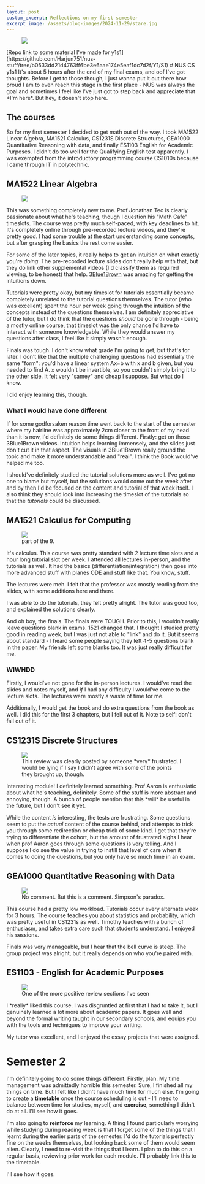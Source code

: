 ```yaml
---
layout: post
custom_excerpt: Reflections on my first semester
excerpt_image: /assets/blog-images/2024-11-29/stare.jpg
---
```

<figure>
    <img class="hero" src="{{ site.baseurl }}/assets/blog-images/2024-11-29/nus.jpg"/>
</figure>
[Repo link to some material I've made for y1s1](https://github.com/Harjun751/nus-stuff/tree/b0533dd21d4763ff6be3e6aae174e5eaf1dc7d2f/Y1/S1)
# NUS CS y1s1
It's about 5 hours after the end of my final exams, and oof I've got thoughts. Before I get to those though, I just wanna put it out there how proud I am to even reach this stage in the first place - NUS was always the goal and sometimes I feel like I've just got to step back and appreciate that *I'm here*. But hey, it doesn't stop here.

## The courses
So for my first semester I decided to get math out of the way. I took MA1522 Linear Algebra, MA1521 Calculus, CS1231S Discrete Structures, GEA1000 Quantitative Reasoning with data, and finally ES1103 English for Academic Purposes. I didn't do too well for the Qualifying English test apparently. I was exempted from the introductory programming course CS1010s because I came through IT in polytechnic.

## MA1522 Linear Algebra
<figure>
    <img class="blog-img" src="{{ site.baseurl }}/assets/blog-images/2024-11-29/1522.png"/>
</figure>
This was something completely new to me. Prof Jonathan Teo is clearly passionate about what he's teaching, though I question his "Math Cafe" timeslots. The course was pretty much self-paced, with key deadlines to hit. It's completely online through pre-recorded lecture videos, and they're pretty good. I had some trouble at the start understanding some concepts, but after grasping the basics the rest come easier.

For some of the later topics, it really helps to get an intuition on what exactly you're *doing*. The pre-recorded lecture slides don't really help with that, but they do link other supplemental videos (I'd classify them as required viewing, to be honest) that help. [3Blue1Brown](https://www.youtube.com/watch?v=fNk_zzaMoSs&list=PLZHQObOWTQDPD3MizzM2xVFitgF8hE_ab) was amazing for getting the intuitions down.

Tutorials were pretty okay, but my timeslot for tutorials essentially became completely unrelated to the tutorial questions themselves. The tutor (who was excellent) spent the hour per week going through the intuition of the concepts instead of the questions themselves. I am definitely appreciative of the tutor, but I do think that the questions *should* be gone through - being a mostly online course, that timeslot was the only chance I'd have to interact with someone knowledgable. While they would answer my questions after class, I feel like it simply wasn't enough.

Finals was tough. I don't know what grade I'm going to get, but that's for later. I don't like that the multiple challenging questions had essentially the same "form": you'd have a linear system Ax=b with x and b given, but you needed to find A. x wouldn't be invertible, so you couldn't simply bring it to the other side. It felt very "samey" and cheap I suppose. But what do I know.

I did enjoy learning this, though.

### What I would have done different
If for some godforsaken reason time went back to the start of the semester where my hairline was approximately 2cm closer to the front of my head than it is now, I'd definitely do some things different. Firstly: get on those 3Blue1Brown videos. Intuition helps learning immensely, and the slides just don't cut it in that aspect. The visuals in 3Blue1Brown really ground the topic and make it more understandable and "real". I think the Book would've helped me too.

I should've definitely studied the tutorial solutions more as well. I've got no one to blame but myself, but the solutions would come out the week after and by then I'd be focused on the content and tutorial of that week itself. I also think they should look into increasing the timeslot of the tutorials so that the *tutorials* could be discussed.

## MA1521 Calculus for Computing
<figure>
    <img class="blog-img" src="{{ site.baseurl }}/assets/blog-images/2024-11-29/1521.png"/>
    <figcaption>part of the 9.</figcaption>
</figure>
It's calculus. This course was pretty standard with 2 lecture time slots and a hour long tutorial slot per week. I attended all lectures in-person, and the tutorials as well. It had the basics (differentiation/integration) then goes into more advanced stuff with planes ODE and stuff like that. You know, stuff.

The lectures were meh. I felt that the professor was mostly reading from the slides, with some additions here and there.

I was able to do the tutorials, they felt pretty alright. The tutor was good too, and explained the solutions clearly. 

And oh boy, the finals. The finals were TOUGH. Prior to this, I wouldn't really leave questions blank in exams. 1521 changed that. I thought I studied pretty good in reading week, but I was just not able to "link" and do it. But it seems about standard - I heard some people saying they left 4-5 questions blank in the paper. My friends left some blanks too. It was just really difficult for me.

### WIWHDD
Firstly, I would've not gone for the in-person lectures. I would've read the slides and notes myself, and *if* I had any difficulty I would've come to the lecture slots. The lectures were mostly a waste of time for me.

Additionally, I would get the book and do extra questions from the book as well. I did this for the first 3 chapters, but I fell out of it. Note to self: don't fall out of it.

## CS1231S Discrete Structures
<figure>
    <img class="blog-img" src="{{ site.baseurl }}/assets/blog-images/2024-11-29/1231s.png"/>
    <figcaption>This review was clearly posted by someone *very* frustrated. I would be lying if I say I didn't agree with some of the points they brought up, though.</figcaption>
</figure>
Interesting module! I definitely learned something. Prof Aaron is enthusiatic about what he's teaching, definitely. Some of the stuff is more abstract and annoying, though. A bunch of people mention that this *will* be useful in the future, but I don't see it yet.

While the content *is* interesting, the tests are frustrating. Some questions seem to put the *actual* content of the course behind, and attempts to trick you through some redirection or cheap trick of some kind. I get that they're trying to differentiate the cohort, but the amount of frustrated sighs I hear when prof Aaron goes through some questions is very telling. And I suppose I do see the value in trying to instill that level of care when it comes to doing the questions, but you only have so much time in an exam.

## GEA1000 Quantitative Reasoning with Data
<figure>
    <img class="blog-img" src="{{ site.baseurl }}/assets/blog-images/2024-11-29/GEA.png"/>
    <figcaption>No comment. But this is a comment. Simpson's paradox.</figcaption>
</figure>
This course had a pretty low workload. Tutorials occur every alternate week for 3 hours. The course teaches you about statistics and probability, which was pretty useful in CS1231s as well. Timothy teaches with a bunch of enthusiasm, and takes extra care such that students understand. I enjoyed his sessions.

Finals was very manageable, but I hear that the bell curve is steep. The group project was alright, but it really depends on who you're paired with.

## ES1103 - English for Academic Purposes
<figure>
    <img class="blog-img" src="{{ site.baseurl }}/assets/blog-images/2024-11-29/es.png"/>
    <figcaption>One of the more positive review sections I've seen</figcaption>
</figure>
I *really* liked this course. I was disgruntled at first that I had to take it, but I genuinely learned a lot more about academic papers. It goes well and beyond the formal writing taught in our secondary schools, and equips you with the tools and techniques to improve your writing.

My tutor was excellent, and I enjoyed the essay projects that were assigned.

# Semester 2
I'm definitely going to do some things different. Firstly, plan. My time management was admittedly horrible this semester. Sure, I finished all my things on time. But I felt like I didn't have much time for much else. I'm going to create a **timetable** once the course scheduling is out - I'll need to balance between time for studies, myself, and **exercise**, something I didn't do at all. I'll see how it goes.

I'm also going to **reinforce** my learning. A thing I found particularly worrying while studying during reading week is that I forget some of the things that I learnt during the earlier parts of the semester. I'd do the tutorials perfectly fine on the weeks themselves, but looking back some of them would seem alien. Clearly, I need to re-visit the things that I learn. I plan to do this on a regular basis, reviewing prior work for each module. I'll probably link this to the timetable.

I'll see how it goes.